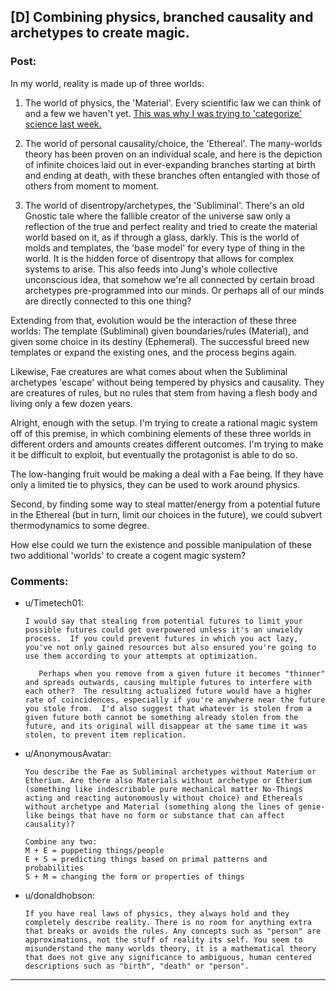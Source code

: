 ## [D] Combining physics, branched causality and archetypes to create magic.

### Post:

In my world, reality is made up of three worlds:

1. The world of physics, the 'Material'. Every scientific law we can think of and a few we haven't yet. [This was why I was trying to 'categorize' science last week.](https://www.reddit.com/r/rational/comments/6vb11c/d_what_categorieselements_could_a_sciencebased/)

2.  The world of personal causality/choice, the 'Ethereal'. The many-worlds theory has been proven on an individual scale, and here is the depiction of infinite choices laid out in ever-expanding branches starting at birth and ending at death, with these branches often entangled with those of others from moment to moment. 

3. The world of disentropy/archetypes, the 'Subliminal'. There's an old Gnostic tale where the fallible creator of the universe saw only a reflection of the true and perfect reality and tried to create the material world based on it, as if through a glass, darkly. This is the world of molds and templates, the 'base model' for every type of thing in the world. It is the hidden force of disentropy that allows for complex systems to arise. This also feeds into Jung's whole collective unconscious idea, that somehow we're all connected by certain broad archetypes pre-programmed into our minds. Or perhaps all of our minds are directly connected to this one thing? 

Extending from that, evolution would be the interaction of these three worlds: The template (Subliminal) given boundaries/rules (Material), and given some choice in its destiny (Ephemeral). The successful breed new templates or expand the existing ones, and the process begins again.

Likewise, Fae creatures are what comes about when the Subliminal archetypes 'escape' without being tempered by physics and causality. They are creatures of rules, but no rules that stem from having a flesh body and living only a few dozen years. 

Alright, enough with the setup. I'm trying to create a rational magic system off of this premise, in which combining elements of these three worlds in different orders and amounts creates different outcomes. I'm trying to make it be difficult to exploit, but eventually the protagonist is able to do so. 

The low-hanging fruit would be making a deal with a Fae being. If they have only a limited tie to physics, they can be used to work around physics. 

Second, by finding some way to steal matter/energy from a potential future in the Ethereal (but in turn, limit our choices in the future), we could subvert thermodynamics to some degree. 

How else could we turn the existence and possible manipulation of these two additional 'worlds' to create a cogent magic system?



### Comments:

- u/Timetech01:
  ```
  I would say that stealing from potential futures to limit your possible futures could get overpowered unless it's an unwieldy process.  If you could prevent futures in which you act lazy, you've not only gained resources but also ensured you're going to use them according to your attempts at optimization.   

     Perhaps when you remove from a given future it becomes "thinner" and spreads outwards, causing multiple futures to interfere with each other?  The resulting actualized future would have a higher rate of coincidences, especially if you're anywhere near the future you stole from.  I'd also suggest that whatever is stolen from a given future both cannot be something already stolen from the future, and its original will disappear at the same time it was stolen, to prevent item replication.
  ```

- u/AnonymousAvatar:
  ```
  You describe the Fae as Subliminal archetypes without Materium or Etherium. Are there also Materials without archetype or Etherium (something like indescribable pure mechanical matter No-Things acting and reacting autonomously without choice) and Ethereals without archetype and Material (something along the lines of genie-like beings that have no form or substance that can affect causality)?

  Combine any two:
  M + E = puppeting things/people
  E + S = predicting things based on primal patterns and probabilities
  S + M = changing the form or properties of things
  ```

- u/donaldhobson:
  ```
  If you have real laws of physics, they always hold and they completely describe reality. There is no room for anything extra that breaks or avoids the rules. Any concepts such as "person" are approximations, not the stuff of reality its self. You seem to misunderstand the many worlds theory, it is a mathematical theory that does not give any significance to ambiguous, human centered descriptions such as "birth", "death" or "person".
  ```

---

